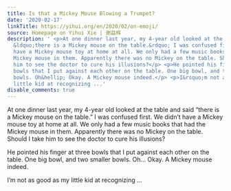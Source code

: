 ```yaml
---
title: Is that a Mickey Mouse Blowing a Trumpet?
date: '2020-02-17'
linkTitle: https://yihui.org/en/2020/02/on-emoji/
source: Homepage on Yihui Xie | 谢益辉
description: ' <p>At one dinner last year, my 4-year old looked at the table and said
  &ldquo;there is a Mickey mouse on the table.&rdquo; I was confused first. We didn&rsquo;t
  have a Mickey mouse toy at home at all. We only had a few music books that had the
  Mickey mouse in them. Apparently there was no Mickey on the table. Should I take
  him to see the doctor to cure his illusions?</p> <p>He pointed his finger at three
  bowls that I put against each other on the table. One big bowl, and two smaller
  bowls. Oh&hellip; Okay. A Mickey mouse indeed.</p> <p>I&rsquo;m not as good as my
  little kid at recognizing ...'
disable_comments: true
---
```

 <p>At one dinner last year, my 4-year old looked at the table and said &ldquo;there is a Mickey mouse on the table.&rdquo; I was confused first. We didn&rsquo;t have a Mickey mouse toy at home at all. We only had a few music books that had the Mickey mouse in them. Apparently there was no Mickey on the table. Should I take him to see the doctor to cure his illusions?</p> <p>He pointed his finger at three bowls that I put against each other on the table. One big bowl, and two smaller bowls. Oh&hellip; Okay. A Mickey mouse indeed.</p> <p>I&rsquo;m not as good as my little kid at recognizing ...